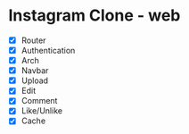 # Instagram Clone - web

- [x] Router
- [x] Authentication
- [x] Arch
- [x] Navbar
- [x] Upload
- [x] Edit
- [x] Comment
- [x] Like/Unlike
- [x] Cache
